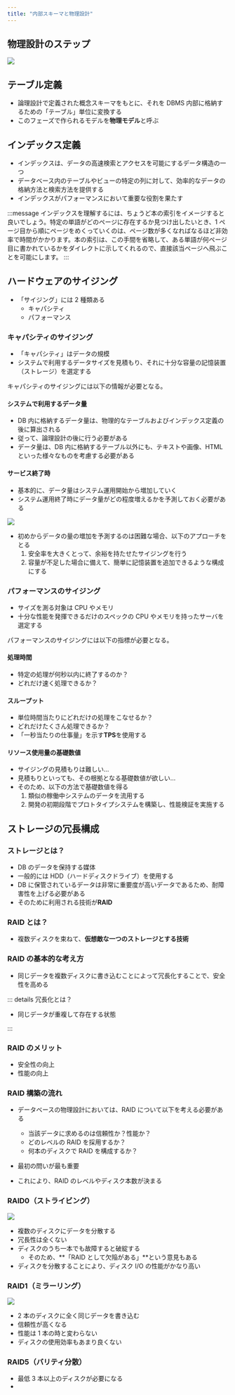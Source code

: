 ```yaml
---
title: "内部スキーマと物理設計"
---
```


## 物理設計のステップ

![](https://storage.googleapis.com/zenn-user-upload/98ff52756660-20230916.png)

## テーブル定義

- 論理設計で定義された概念スキーマをもとに、それを DBMS 内部に格納するための「テーブル」単位に変換する
- このフェーズで作られるモデルを**物理モデル**と呼ぶ

## インデックス定義

- インデックスは、データの高速検索とアクセスを可能にするデータ構造の一つ
- データベース内のテーブルやビューの特定の列に対して、効率的なデータの格納方法と検索方法を提供する
- インデックスがパフォーマンスにおいて重要な役割を果たす

:::message
インデックスを理解するには、ちょうど本の索引をイメージすると良いでしょう。特定の単語がどのページに存在するか見つけ出したいとき、1 ページ目から順にページをめくっていくのは、ページ数が多くなればなるほど非効率で時間がかかります。本の索引は、この手間を省略して、ある単語が何ページ目に書かれているかをダイレクトに示してくれるので、直接該当ページへ飛ぶことを可能にします。
:::

## ハードウェアのサイジング

- 「サイジング」には 2 種類ある
  - キャパシティ
  - パフォーマンス

### キャパシティのサイジング

- 「キャパシティ」はデータの規模
- システムで利用するデータサイズを見積もり、それに十分な容量の記憶装置（ストレージ）を選定する

キャパシティのサイジングには以下の情報が必要となる。

#### システムで利用するデータ量

- DB 内に格納するデータ量は、物理的なテーブルおよびインデックス定義の後に算出される
- 従って、論理設計の後に行う必要がある
- データ量は、DB 内に格納するテーブル以外にも、テキストや画像、HTML といった様々なものを考慮する必要がある

#### サービス終了時

- 基本的に、データ量はシステム運用開始から増加していく
- システム運用終了時にデータ量がどの程度増えるかを予測しておく必要がある

![](https://storage.googleapis.com/zenn-user-upload/768b91be2bf3-20230916.png)

- 初めからデータの量の増加を予測するのは困難な場合、以下のアプローチをとる
  1. 安全率を大きくとって、余裕を持たせたサイジングを行う
  2. 容量が不足した場合に備えて、簡単に記憶装置を追加できるような構成にする

### パフォーマンスのサイジング

- サイズを測る対象は CPU やメモリ
- 十分な性能を発揮できるだけのスペックの CPU やメモリを持ったサーバを選定する

パフォーマンスのサイジングには以下の指標が必要となる。

#### 処理時間

- 特定の処理が何秒以内に終了するのか？
- どれだけ速く処理できるか？

#### スループット

- 単位時間当たりにどれだけの処理をこなせるか？
- どれだけたくさん処理できるか？
- 「一秒当たりの仕事量」を示す**TPS**を使用する

#### リソース使用量の基礎数値

- サイジングの見積もりは難しい...
- 見積もりといっても、その根拠となる基礎数値が欲しい...
- そのため、以下の方法で基礎数値を得る
  1. 類似の稼働中システムのデータを流用する
  2. 開発の初期段階でプロトタイプシステムを構築し、性能検証を実施する

## ストレージの冗長構成

### ストレージとは？

- DB のデータを保持する媒体
- 一般的には HDD（ハードディスクドライブ）を使用する
- DB に保管されているデータは非常に重要度が高いデータであるため、耐障害性を上げる必要がある
- そのために利用される技術が**RAID**

### RAID とは？

- 複数ディスクを束ねて、**仮想敵な一つのストレージとする技術**

### RAID の基本的な考え方

- 同じデータを複数ディスクに書き込むことによって冗長化することで、安全性を高める

::: details 冗長化とは？

- 同じデータが重複して存在する状態

:::

### RAID のメリット

- 安全性の向上
- 性能の向上

### RAID 構築の流れ

- データベースの物理設計においては、RAID について以下を考える必要がある

  - 当該データに求めるのは信頼性か？性能か？
  - どのレベルの RAID を採用するか？
  - 何本のディスクで RAID を構成するか？

- 最初の問いが最も重要
- これにより、RAID のレベルやディスク本数が決まる

### RAID0（ストライビング）

![](https://storage.googleapis.com/zenn-user-upload/752c28e5ec98-20230916.png)

- 複数のディスクにデータを分散する
- 冗長性は全くない
- ディスクのうち一本でも故障すると破綻する
  - そのため、**「RAID として欠陥がある」**という意見もある
- ディスクを分散することにより、ディスク I/O の性能がかなり高い

### RAID1（ミラーリング）

![](https://storage.googleapis.com/zenn-user-upload/9a07f2ad588d-20230916.png)

- 2 本のディスクに全く同じデータを書き込む
- 信頼性が高くなる
- 性能は 1 本の時と変わらない
- ディスクの使用効率もあまり良くない

### RAID5（バリティ分散）

- 最低 3 本以上のディスクが必要になる
-
